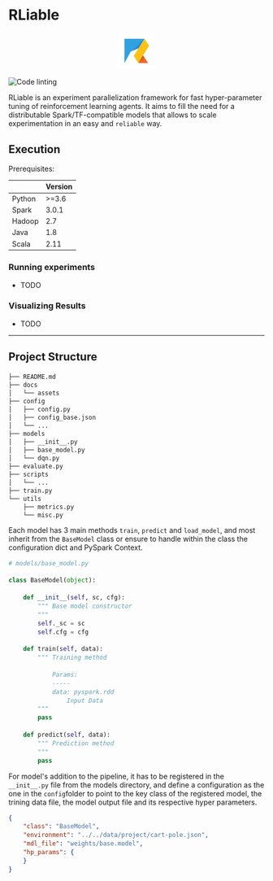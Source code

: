 # RLiable 

<div align="center">
<img src="docs/assets/rliable-logo.png" style="zoom:30%;" />
</div>

![Code linting](https://github.com/jorgeviz/rliable/workflows/Code%20Linting/badge.svg)

RLiable is an experiment parallelization framework for fast hyper-parameter tuning of reinforcement learning agents. It aims to fill the need for a distributable Spark/TF-compatible models that allows to scale experimentation in an easy and `reliable` way.


## Execution

Prerequisites:

|        | Version |
| ------ | ------- |
| Python | >=3.6   |
| Spark | 3.0.1  |
| Hadoop | 2.7  |
| Java | 1.8  |
| Scala | 2.11  |


### Running experiments

- TODO

### Visualizing Results

- TODO

---

## Project Structure

```
├── README.md
├── docs
│   └── assets
├── config
│   ├── config.py
│   ├── config_base.json
│   └── ...
├── models
│   ├── __init__.py
│   ├── base_model.py
│   └── dqn.py
├── evaluate.py
├── scripts
│   └── ...
├── train.py
└── utils
    ├── metrics.py
    └── misc.py
```

Each model has 3 main methods `train`, `predict` and  `load_model`, and most inherit from the `BaseModel` class or ensure to handle within the class the configuration dict and PySpark Context.  

```python
# models/base_model.py

class BaseModel(object):

    def __init__(self, sc, cfg):
        """ Base model constructor
        """
        self._sc = sc
        self.cfg = cfg

    def train(self, data):
        """ Training method

            Params:
            -----
            data: pyspark.rdd
                Input Data
        """
        pass
    
    def predict(self, data):
        """ Prediction method
        """
        pass
```



For model's addition to the pipeline, it has to be registered in the `__init__.py` file from the models directory, and define a configuration as the one in the `config`folder to point to the key class of the registered model, the trining data file, the model output file and its respective hyper parameters.

```json
{
    "class": "BaseModel",
    "environment": "../../data/project/cart-pole.json",
    "mdl_file": "weights/base.model",
    "hp_params": {
    }
}
```

